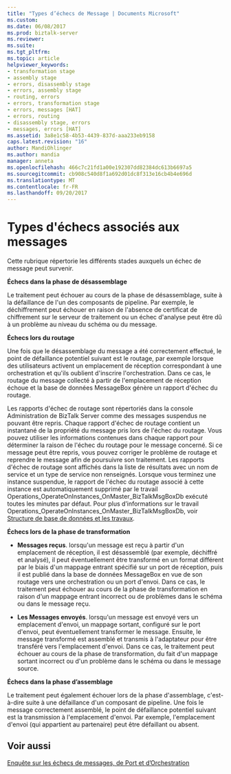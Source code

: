 ```yaml
---
title: "Types d’échecs de Message | Documents Microsoft"
ms.custom: 
ms.date: 06/08/2017
ms.prod: biztalk-server
ms.reviewer: 
ms.suite: 
ms.tgt_pltfrm: 
ms.topic: article
helpviewer_keywords:
- transformation stage
- assembly stage
- errors, disassembly stage
- errors, assembly stage
- routing, errors
- errors, transformation stage
- errors, messages [HAT]
- errors, routing
- disassembly stage, errors
- messages, errors [HAT]
ms.assetid: 3a8e1c58-4b53-4439-837d-aaa233eb9158
caps.latest.revision: "16"
author: MandiOhlinger
ms.author: mandia
manager: anneta
ms.openlocfilehash: 466c7c21fd1a00e192307dd82384dc613b6697a5
ms.sourcegitcommit: cb908c540d8f1a692d01dc8f313e16cb4b4e696d
ms.translationtype: MT
ms.contentlocale: fr-FR
ms.lasthandoff: 09/20/2017
---
```

# <a name="types-of-message-failures"></a>Types d'échecs associés aux messages
Cette rubrique répertorie les différents stades auxquels un échec de message peut survenir.  
  
 **Échecs dans la phase de désassemblage**  
  
 Le traitement peut échouer au cours de la phase de désassemblage, suite à la défaillance de l'un des composants de pipeline. Par exemple, le déchiffrement peut échouer en raison de l'absence de certificat de chiffrement sur le serveur de traitement ou un échec d'analyse peut être dû à un problème au niveau du schéma ou du message.  
  
 **Échecs lors du routage**  
  
 Une fois que le désassemblage du message a été correctement effectué, le point de défaillance potentiel suivant est le routage, par exemple lorsque des utilisateurs activent un emplacement de réception correspondant à une orchestration et qu'ils oublient d'inscrire l'orchestration. Dans ce cas, le routage du message collecté à partir de l'emplacement de réception échoue et la base de données MessageBox génère un rapport d'échec du routage.  
  
 Les rapports d'échec de routage sont répertoriés dans la console Administration de BizTalk Server comme des messages suspendus ne pouvant être repris. Chaque rapport d'échec de routage contient un instantané de la propriété du message pris lors de l'échec du routage. Vous pouvez utiliser les informations contenues dans chaque rapport pour déterminer la raison de l'échec du routage pour le message concerné. Si ce message peut être repris, vous pouvez corriger le problème de routage et reprendre le message afin de poursuivre son traitement. Les rapports d'échec de routage sont affichés dans la liste de résultats avec un nom de service et un type de service non renseignés. Lorsque vous terminez une instance suspendue, le rapport de l'échec du routage associé à cette instance est automatiquement supprimé par le travail Operations_OperateOnInstances_OnMaster_BizTalkMsgBoxDb exécuté toutes les minutes par défaut. Pour plus d’informations sur le travail Operations_OperateOnInstances_OnMaster_BizTalkMsgBoxDb, voir [Structure de base de données et les travaux](../core/database-structure-and-jobs.md).  
  
 **Échecs lors de la phase de transformation**  
  
-   **Messages reçus**. lorsqu'un message est reçu à partir d'un emplacement de réception, il est désassemblé (par exemple, déchiffré et analysé), il peut éventuellement être transformé en un format différent par le biais d'un mappage entrant spécifié sur un port de réception, puis il est publié dans la base de données MessageBox en vue de son routage vers une orchestration ou un port d'envoi. Dans ce cas, le traitement peut échouer au cours de la phase de transformation en raison d'un mappage entrant incorrect ou de problèmes dans le schéma ou dans le message reçu.  
  
-   **Les Messages envoyés**. lorsqu'un message est envoyé vers un emplacement d'envoi, un mappage sortant, configuré sur le port d'envoi, peut éventuellement transformer le message. Ensuite, le message transformé est assemblé et transmis à l'adaptateur pour être transféré vers l'emplacement d'envoi. Dans ce cas, le traitement peut échouer au cours de la phase de transformation, du fait d'un mappage sortant incorrect ou d'un problème dans le schéma ou dans le message source.  
  
 **Échecs dans la phase d’assemblage**  
  
 Le traitement peut également échouer lors de la phase d'assemblage, c'est-à-dire suite à une défaillance d'un composant de pipeline. Une fois le message correctement assemblé, le point de défaillance potentiel suivant est la transmission à l'emplacement d'envoi. Par exemple, l'emplacement d'envoi (qui appartient au partenaire) peut être défaillant ou absent.  
  
## <a name="see-also"></a>Voir aussi  
 [Enquête sur les échecs de messages, de Port et d’Orchestration](../core/investigating-orchestration-port-and-message-failures.md)
